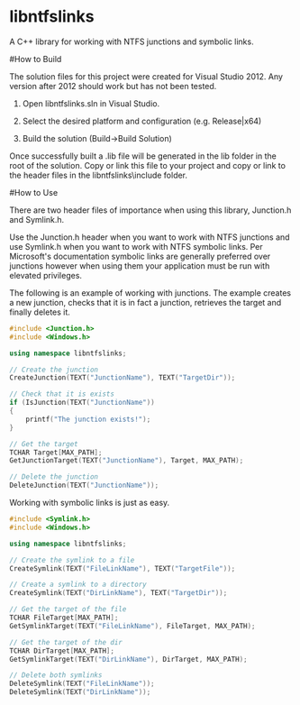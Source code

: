 libntfslinks
===========

A C++ library for working with NTFS junctions and symbolic links.

#How to Build

The solution files for this project were created for Visual Studio 2012. Any
version after 2012 should work but has not been tested.

1. Open libntfslinks.sln in Visual Studio.

2. Select the desired platform and configuration (e.g. Release|x64)

3. Build the solution (Build->Build Solution)

Once successfully built a .lib file will be generated in the lib folder in the
root of the solution. Copy or link this file to your project and copy or link
to the header files in the libntfslinks\include folder.

#How to Use

There are two header files of importance when using this library, Junction.h
and Symlink.h.

Use the Junction.h header when you want to work with NTFS junctions and use
Symlink.h when you want to work with NTFS symbolic links. Per Microsoft's
documentation symbolic links are generally preferred over junctions however
when using them your application must be run with elevated privileges.

The following is an example of working with junctions. The example
creates a new junction, checks that it is in fact a junction, retrieves
the target and finally deletes it.
```cpp
#include <Junction.h>
#include <Windows.h>

using namespace libntfslinks;

// Create the junction
CreateJunction(TEXT("JunctionName"), TEXT("TargetDir"));

// Check that it is exists
if (IsJunction(TEXT("JunctionName"))
{
	printf("The junction exists!");
}

// Get the target
TCHAR Target[MAX_PATH];
GetJunctionTarget(TEXT("JunctionName"), Target, MAX_PATH);

// Delete the junction
DeleteJunction(TEXT("JunctionName"));
```
Working with symbolic links is just as easy.
```cpp
#include <Symlink.h>
#include <Windows.h>

using namespace libntfslinks;

// Create the symlink to a file
CreateSymlink(TEXT("FileLinkName"), TEXT("TargetFile"));

// Create a symlink to a directory
CreateSymlink(TEXT("DirLinkName"), TEXT("TargetDir"));

// Get the target of the file
TCHAR FileTarget[MAX_PATH];
GetSymlinkTarget(TEXT("FileLinkName"), FileTarget, MAX_PATH);

// Get the target of the dir
TCHAR DirTarget[MAX_PATH];
GetSymlinkTarget(TEXT("DirLinkName"), DirTarget, MAX_PATH);

// Delete both symlinks
DeleteSymlink(TEXT("FileLinkName"));
DeleteSymlink(TEXT("DirLinkName"));
```